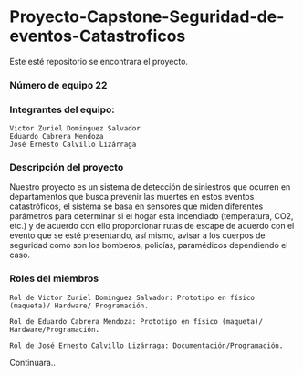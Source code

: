 # Proyecto-Capstone-Seguridad-de-eventos-Catastroficos
Este esté repositorio se encontrara el proyecto.



### Número de equipo	22


### Integrantes del equipo:


    Victor Zuriel Dominguez Salvador
    Eduardo Cabrera Mendoza
	José Ernesto Calvillo Lizárraga



### Descripción del proyecto	


Nuestro proyecto es un sistema de detección de siniestros que ocurren en departamentos que busca prevenir las muertes en estos eventos catastróficos, el sistema se basa en sensores que miden diferentes parámetros para determinar si el hogar esta incendiado (temperatura, CO2, etc.) y de acuerdo con ello proporcionar rutas de escape de acuerdo con el evento que se esté presentando, así mismo, avisar a los cuerpos de seguridad como son los bomberos, policías, paramédicos dependiendo el caso.    



### Roles del miembros 


	

    Rol de Victor Zuriel Dominguez Salvador: Prototipo en físico (maqueta)/ Hardware/ Programación. 

    Rol de Eduardo Cabrera Mendoza: Prototipo en físico (maqueta)/ Hardware/Programación.

	Rol de José Ernesto Calvillo Lizárraga: Documentación/Programación.  


Continuara..









